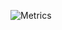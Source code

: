 ![Metrics](https://metrics.lecoq.io/Wamy-Dev?template=classic&isocalendar=1&anilist=1&languages=1&fortune=1&people=1&achievements=1&isocalendar.duration=half-year&languages.limit=8&languages.threshold=0%25&languages.colors=github&languages.sections=most-used&languages.indepth=false&languages.analysis.timeout=15&languages.categories=markup%2C%20programming&languages.recent.categories=markup%2C%20programming&languages.recent.load=300&languages.recent.days=14&people.limit=24&people.identicons=false&people.identicons.hide=false&people.size=28&people.types=followers%2C%20following&people.shuffle=false&achievements.threshold=C&achievements.secrets=true&achievements.display=detailed&achievements.limit=0&anilist.medias=anime&anilist.sections=favorites&anilist.limit=2&anilist.limit.characters=22&anilist.shuffle=true&anilist.user=WamysAnime&config.timezone=America%2FChicago)

